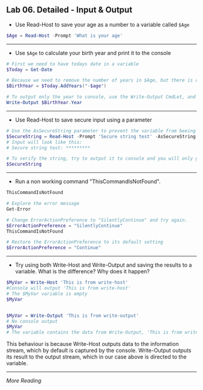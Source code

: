 ## Lab 06. Detailed - Input & Output

- Use Read-Host to save your age as a number to a variable called `$Age`

```Powershell
$Age = Read-Host -Prompt 'What is your age'
```

---

- Use `$Age` to calculate your birth year and print it to the console

```Powershell
# First we need to have todays date in a variable
$Today = Get-Date

# Because we need to remove the number of years in $Age, but there is only an AddYears method, we can simply combine it with a - to add "-n" years.
$BirthYear = $Today.AddYears("-$age")

# To output only the year to console, use the Write-Output CmdLet, and the Year property
Write-Output $BirthYear.Year
```

---

- Use Read-Host to save secure input using a parameter

```Powershell
# Use the AsSecureString parameter to prevent the variable from beeing human readable
$SecureString = Read-Host -Prompt 'Secure string test' -AsSecureString
# Input will look like this:
# Secure string test: *********

# To verify the string, try to output it to console and you will only get System.Security.SecureString
$SecureString
```

---

- Run a non working command "ThisCommandIsNotFound".

```Powershell
ThisCommandIsNotFound

# Explore the error message
Get-Error

# Change ErrorActionPreference to "SilentlyContinue" and try again.
$ErrorActionPreference = "SilentlyContinue"
ThisCommandIsNotFound

# Restore the ErrorActionPreference to its default setting
$ErrorActionPreference = "Continue"
```

---

- Try using both Write-Host and Write-Output and saving the results to a variable. What is the difference? Why does it happen?

```Powershell
$MyVar = Write-Host 'This is from write-host'
#Console will output 'This is from write-host'
# The $MyVar variable is empty
$MyVar


$MyVar = Write-Output 'This is from write-output'
# No console output
$MyVar
# The variable contains the data from Write-Output, 'This is from write-output'
```

This behaviour is because Write-Host outputs data to the information stream, which by default is captured by the console.
Write-Output outputs its result to the output stream, which in our case above is directed to the variable.

---

*More Reading*

```Powershell

```
